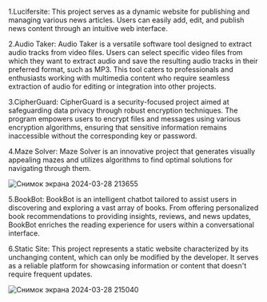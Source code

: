 1.Lucifersite: This project serves as a dynamic website for publishing and managing various news articles. Users can easily add, edit, and publish news content through an intuitive web interface.

2.Audio Taker: Audio Taker is a versatile software tool designed to extract audio tracks from video files. Users can select specific video files from which they want to extract audio and save the resulting audio tracks in their preferred format, such as MP3. This tool caters to professionals and enthusiasts working with multimedia content who require seamless extraction of audio for editing or integration into other projects.

3.CipherGuard: CipherGuard is a security-focused project aimed at safeguarding data privacy through robust encryption techniques. The program empowers users to encrypt files and messages using various encryption algorithms, ensuring that sensitive information remains inaccessible without the corresponding key or password.

4.Maze Solver: Maze Solver is an innovative project that generates visually appealing mazes and utilizes algorithms to find optimal solutions for navigating through them.

![Снимок экрана 2024-03-28 213655](https://github.com/Lucifer123Morning/Lucifer/assets/156316043/fd1311d1-e927-4bc4-843f-1e5a29b1f1ae)



5.BookBot: BookBot is an intelligent chatbot tailored to assist users in discovering and exploring a vast array of books. From offering personalized book recommendations to providing insights, reviews, and news updates, BookBot enriches the reading experience for users within a conversational interface.

6.Static Site: This project represents a static website characterized by its unchanging content, which can only be modified by the developer. It serves as a reliable platform for showcasing information or content that doesn't require frequent updates.

![Снимок экрана 2024-03-28 215040](https://github.com/Lucifer123Morning/Lucifer/assets/156316043/f198a70a-867d-4742-b952-82ab3c7b3d95)
